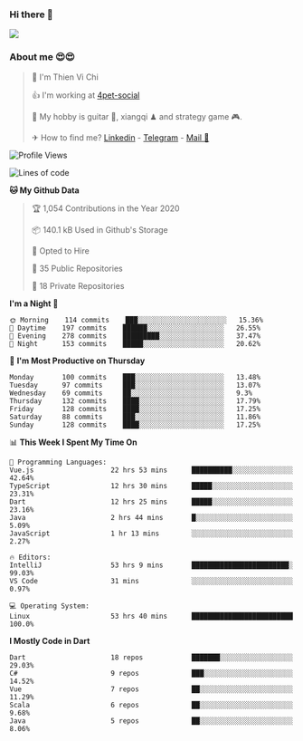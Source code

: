 ### Hi there 👋
![](https://media1.tenor.com/images/9aa4aee77151757a310fcdb4b8fd2a0a/tenor.gif?itemid=12671405)

### About me 😍😍

> 🙎 I'm Thien Vi Chi
> 
> 👍 I'm working at [4pet-social](https://github.com/4pet-social)
>
> 🥞 My hobby is guitar 🎸, xiangqi ♟ and strategy game 🎮.
> 
> ✈ How to find me? [Linkedin](https://www.linkedin.com/in/tvc12/) - [Telegram](https://t.me/yeutham212) - [Mail 📧](mailto:meomeocf98@gmail.com)
> 

<!--START_SECTION:waka-->
![Profile Views](http://img.shields.io/badge/Profile%20Views-5-blue)

![Lines of code](https://img.shields.io/badge/From%20Hello%20World%20I%27ve%20Written-6.9%20million%20lines%20of%20code-blue)

**🐱 My Github Data** 

> 🏆 1,054 Contributions in the Year 2020
 > 
> 📦 140.1 kB Used in Github's Storage 
 > 
> 💼 Opted to Hire
 > 
> 📜 35 Public Repositories
 > 
> 🔑 18 Private Repositories 

**I'm a Night 🦉** 

```text
🌞 Morning    114 commits    ███░░░░░░░░░░░░░░░░░░░░░░   15.36% 
🌆 Daytime    197 commits    ██████░░░░░░░░░░░░░░░░░░░   26.55% 
🌃 Evening    278 commits    █████████░░░░░░░░░░░░░░░░   37.47% 
🌙 Night      153 commits    █████░░░░░░░░░░░░░░░░░░░░   20.62%

```
📅 **I'm Most Productive on Thursday** 

```text
Monday       100 commits    ███░░░░░░░░░░░░░░░░░░░░░░   13.48% 
Tuesday      97 commits     ███░░░░░░░░░░░░░░░░░░░░░░   13.07% 
Wednesday    69 commits     ██░░░░░░░░░░░░░░░░░░░░░░░   9.3% 
Thursday     132 commits    ████░░░░░░░░░░░░░░░░░░░░░   17.79% 
Friday       128 commits    ████░░░░░░░░░░░░░░░░░░░░░   17.25% 
Saturday     88 commits     ███░░░░░░░░░░░░░░░░░░░░░░   11.86% 
Sunday       128 commits    ████░░░░░░░░░░░░░░░░░░░░░   17.25%

```


📊 **This Week I Spent My Time On** 

```text
💬 Programming Languages: 
Vue.js                   22 hrs 53 mins      ██████████░░░░░░░░░░░░░░░   42.64% 
TypeScript               12 hrs 30 mins      █████░░░░░░░░░░░░░░░░░░░░   23.31% 
Dart                     12 hrs 25 mins      █████░░░░░░░░░░░░░░░░░░░░   23.16% 
Java                     2 hrs 44 mins       █░░░░░░░░░░░░░░░░░░░░░░░░   5.09% 
JavaScript               1 hr 13 mins        ░░░░░░░░░░░░░░░░░░░░░░░░░   2.27%

🔥 Editors: 
IntelliJ                 53 hrs 9 mins       ████████████████████████░   99.03% 
VS Code                  31 mins             ░░░░░░░░░░░░░░░░░░░░░░░░░   0.97%

💻 Operating System: 
Linux                    53 hrs 40 mins      █████████████████████████   100.0%

```

**I Mostly Code in Dart** 

```text
Dart                     18 repos            ███████░░░░░░░░░░░░░░░░░░   29.03% 
C#                       9 repos             ███░░░░░░░░░░░░░░░░░░░░░░   14.52% 
Vue                      7 repos             ██░░░░░░░░░░░░░░░░░░░░░░░   11.29% 
Scala                    6 repos             ██░░░░░░░░░░░░░░░░░░░░░░░   9.68% 
Java                     5 repos             ██░░░░░░░░░░░░░░░░░░░░░░░   8.06%

```



<!--END_SECTION:waka-->